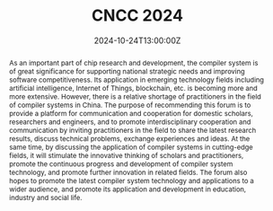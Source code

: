 ---
title: CNCC 2024

event: CNCC 2024
event_url: https://ccf.org.cn/cncc2024

location: 横店圆明新园
address:
  # street: 450 Serra Mall
  city: Hengdian, Dongyang city, Zhejiang province
  # region: 
  # postcode: 
  country: China

summary: An example event.
abstract: 'As an important part of chip research and development, the compiler system is of great significance for supporting national strategic needs and improving software competitiveness. Its application in emerging technology fields including artificial intelligence, Internet of Things, blockchain, etc. is becoming more and more extensive. However, there is a relative shortage of practitioners in the field of compiler systems in China. The purpose of recommending this forum is to provide a platform for communication and cooperation for domestic scholars, researchers and engineers, and to promote interdisciplinary cooperation and communication by inviting practitioners in the field to share the latest research results, discuss technical problems, exchange experiences and ideas. At the same time, by discussing the application of compiler systems in cutting-edge fields, it will stimulate the innovative thinking of scholars and practitioners, promote the continuous progress and development of compiler system technology, and promote further innovation in related fields. The forum also hopes to promote the latest compiler system technology and applications to a wider audience, and promote its application and development in education, industry and social life.'

# Talk start and end times.
#   End time can optionally be hidden by prefixing the line with `#`.
date: '2024-10-24T13:00:00Z'
date_end: '2024-10-26T15:00:00Z'
all_day: false

# Schedule page publish date (NOT talk date).
publishDate: '2017-01-01T00:00:00Z'

authors: []
tags: []

# Is this a featured talk? (true/false)
featured: false

image:
  caption: 'Image credit: [**CNCC 2024**](https://ccf.org.cn/cncc2024/schedule_d_4022)'
  focal_point: Right

url_code: ''
url_pdf: ''
url_slides: ''
url_video: ''

# Markdown Slides (optional).
#   Associate this talk with Markdown slides.
#   Simply enter your slide deck's filename without extension.
#   E.g. `slides = "example-slides"` references `content/slides/example-slides.md`.
#   Otherwise, set `slides = ""`.
slides:

# Projects (optional).
#   Associate this post with one or more of your projects.
#   Simply enter your project's folder or file name without extension.
#   E.g. `projects = ["internal-project"]` references `content/project/deep-learning/index.md`.
#   Otherwise, set `projects = []`.
projects:
---